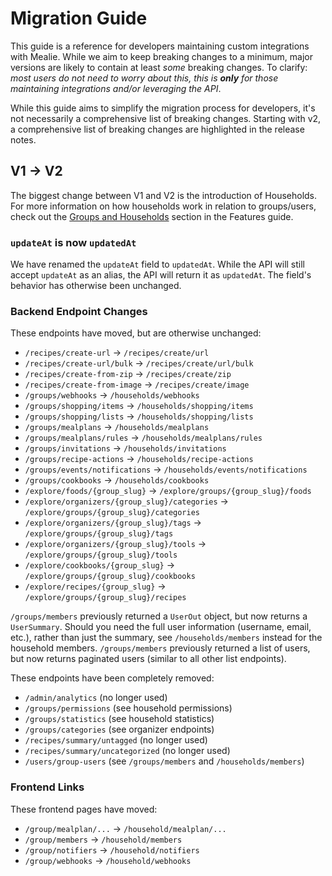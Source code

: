 # Migration Guide

This guide is a reference for developers maintaining custom integrations with Mealie. While we aim to keep breaking changes to a minimum, major versions are likely to contain at least *some* breaking changes. To clarify: *most users do not need to worry about this, this is **only** for those maintaining integrations and/or leveraging the API*.

While this guide aims to simplify the migration process for developers, it's not necessarily a comprehensive list of breaking changes. Starting with v2, a comprehensive list of breaking changes are highlighted in the release notes.

## V1 → V2

The biggest change between V1 and V2 is the introduction of Households. For more information on how households work in relation to groups/users, check out the [Groups and Households](./features.md#groups-and-households) section in the Features guide.

### `updateAt` is now `updatedAt`

We have renamed the `updateAt` field to `updatedAt`. While the API will still accept `updateAt` as an alias, the API will return it as `updatedAt`. The field's behavior has otherwise been unchanged.

### Backend Endpoint Changes

These endpoints have moved, but are otherwise unchanged:
- `/recipes/create-url` -> `/recipes/create/url`
- `/recipes/create-url/bulk` -> `/recipes/create/url/bulk`
- `/recipes/create-from-zip` -> `/recipes/create/zip`
- `/recipes/create-from-image` -> `/recipes/create/image`
- `/groups/webhooks` -> `/households/webhooks`
- `/groups/shopping/items` -> `/households/shopping/items`
- `/groups/shopping/lists` -> `/households/shopping/lists`
- `/groups/mealplans` -> `/households/mealplans`
- `/groups/mealplans/rules` -> `/households/mealplans/rules`
- `/groups/invitations` -> `/households/invitations`
- `/groups/recipe-actions` -> `/households/recipe-actions`
- `/groups/events/notifications` -> `/households/events/notifications`
- `/groups/cookbooks` -> `/households/cookbooks`
- `/explore/foods/{group_slug}` -> `/explore/groups/{group_slug}/foods`
- `/explore/organizers/{group_slug}/categories` -> `/explore/groups/{group_slug}/categories`
- `/explore/organizers/{group_slug}/tags` -> `/explore/groups/{group_slug}/tags`
- `/explore/organizers/{group_slug}/tools` -> `/explore/groups/{group_slug}/tools`
- `/explore/cookbooks/{group_slug}` -> `/explore/groups/{group_slug}/cookbooks`
- `/explore/recipes/{group_slug}` -> `/explore/groups/{group_slug}/recipes`

`/groups/members` previously returned a `UserOut` object, but now returns a `UserSummary`. Should you need the full user information (username, email, etc.), rather than just the summary, see `/households/members` instead for the household members.
`/groups/members` previously returned a list of users, but now returns paginated users (similar to all other list endpoints).

These endpoints have been completely removed:
- `/admin/analytics` (no longer used)
- `/groups/permissions` (see household permissions)
- `/groups/statistics` (see household statistics)
- `/groups/categories` (see organizer endpoints)
- `/recipes/summary/untagged` (no longer used)
- `/recipes/summary/uncategorized` (no longer used)
- `/users/group-users` (see `/groups/members` and `/households/members`)

### Frontend Links

These frontend pages have moved:
- `/group/mealplan/...` -> `/household/mealplan/...`
- `/group/members` -> `/household/members`
- `/group/notifiers` -> `/household/notifiers`
- `/group/webhooks` -> `/household/webhooks`
